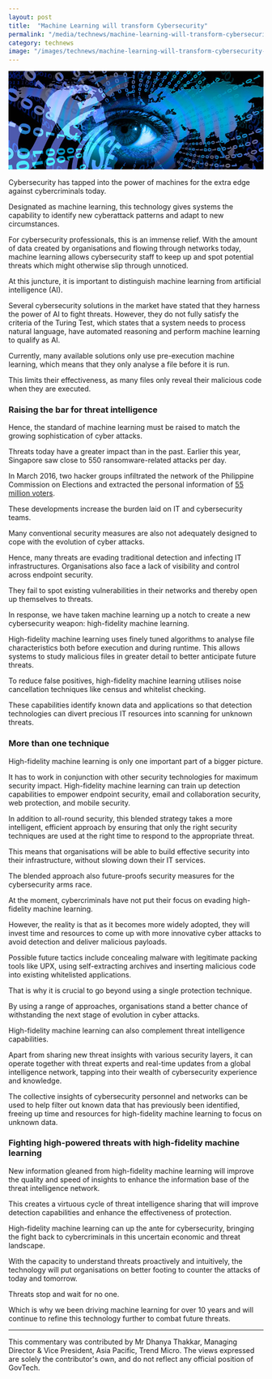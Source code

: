 ```yaml
---
layout: post
title:  "Machine Learning will transform Cybersecurity"
permalink: "/media/technews/machine-learning-will-transform-cybersecurity"
category: technews
image: "/images/technews/machine-learning-will-transform-cybersecurity-part-1.png"
---
```


![machine Learning will transform cybersecurity](/images/technews/machine-learning-will-transform-cybersecurity-part-1.png)

Cybersecurity has tapped into the power of machines for the extra edge against cybercriminals today.

Designated as machine learning, this technology gives systems the capability to identify new cyberattack patterns and adapt to new circumstances.


For cybersecurity professionals, this is an immense relief. With the amount of data created by organisations and flowing through networks today, machine learning allows cybersecurity staff to keep up and spot potential threats which might otherwise slip through unnoticed.

At this juncture, it is important to distinguish machine learning from artificial intelligence (AI).

Several cybersecurity solutions in the market have stated that they harness the power of AI to fight threats. However, they do not fully satisfy the criteria of the Turing Test, which states that a system needs to process natural language, have automated reasoning and perform machine learning to qualify as AI.

Currently, many available solutions only use pre-execution machine learning, which means that they only analyse a file before it is run.

This limits their effectiveness, as many files only reveal their malicious code when they are executed.

### **Raising the bar for threat intelligence**
Hence, the standard of machine learning must be raised to match the growing sophistication of cyber attacks.

Threats today have a greater impact than in the past. Earlier this year, Singapore saw close to 550 ransomware-related attacks per day.

In March 2016, two hacker groups infiltrated the network of the Philippine Commission on Elections and extracted the personal information of [55 million voters](https://www.enterpriseinnovation.net/article/worst-government-data-breaches-2015-2016-1273457573?utm_source=silverpop&utm_medium=newsletter&utm_campaign=EIDaily_enews?utm_source=silverpop&utm_medium=newsletter&utm_campaign=EIDaily_enews).

These developments increase the burden laid on IT and cybersecurity teams.

Many conventional security measures are also not adequately designed to cope with the evolution of cyber attacks.

Hence, many threats are evading traditional detection and infecting IT infrastructures. Organisations also face a lack of visibility and control across endpoint security.

They fail to spot existing vulnerabilities in their networks and thereby open up themselves to threats.  

In response, we have taken machine learning up a notch to create a new cybersecurity weapon: high-fidelity machine learning.

High-fidelity machine learning uses finely tuned algorithms to analyse file characteristics both before execution and during runtime. This allows systems to study malicious files in greater detail to better anticipate future threats.

To reduce false positives, high-fidelity machine learning utilises noise cancellation techniques like census and whitelist checking.

These capabilities identify known data and applications so that detection technologies can divert precious IT resources into scanning for unknown threats.  

### **More than one technique**
High-fidelity machine learning is only one important part of a bigger picture.

It has to work in conjunction with other security technologies for maximum security impact. High-fidelity machine learning can train up detection capabilities to empower endpoint security, email and collaboration security, web protection, and mobile security.

In addition to all-round security, this blended strategy takes a more intelligent, efficient approach by ensuring that only the right security techniques are used at the right time to respond to the appropriate threat.

This means that organisations will be able to build effective security into their infrastructure, without slowing down their IT services.

The blended approach also future-proofs security measures for the cybersecurity arms race.

At the moment, cybercriminals have not put their focus on evading high-fidelity machine learning.

However, the reality is that as it becomes more widely adopted, they will invest time and resources to come up with more innovative cyber attacks to avoid detection and deliver malicious payloads.

Possible future tactics include concealing malware with legitimate packing tools like UPX, using self-extracting archives and inserting malicious code into existing whitelisted applications.

That is why it is crucial to go beyond using a single protection technique.

By using a range of approaches, organisations stand a better chance of withstanding the next stage of evolution in cyber attacks.

High-fidelity machine learning can also complement threat intelligence capabilities.

Apart from sharing new threat insights with various security layers, it can operate together with threat experts and real-time updates from a global intelligence network, tapping into their wealth of cybersecurity experience and knowledge.

The collective insights of cybersecurity personnel and networks can be used to help filter out known data that has previously been identified, freeing up time and resources for high-fidelity machine learning to focus on unknown data.

### **Fighting high-powered threats with high-fidelity machine learning**
New information gleaned from high-fidelity machine learning will improve the quality and speed of insights to enhance the information base of the threat intelligence network.

This creates a virtuous cycle of threat intelligence sharing that will improve detection capabilities and enhance the effectiveness of protection.

High-fidelity machine learning can up the ante for cybersecurity, bringing the fight back to cybercriminals in this uncertain economic and threat landscape.

With the capacity to understand threats proactively and intuitively, the technology will put organisations on better footing to counter the attacks of today and tomorrow.

Threats stop and wait for no one.

Which is why we been driving machine learning for over 10 years and will continue to refine this technology further to combat future threats.

---

This commentary was contributed by Mr Dhanya Thakkar, Managing Director & Vice President, Asia Pacific, Trend Micro. The views expressed are solely the contributor's own, and do not reflect any official position of GovTech.
